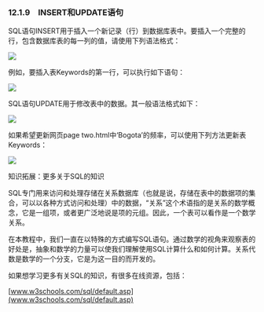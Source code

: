    

### 12.1.9　INSERT和UPDATE语句

SQL语句INSERT用于插入一个新记录（行）到数据库表中。要插入一个完整的行，包含数据库表的每一列的值，请使用下列语法格式：

![](0-Assets/Epubook/程序员编程语言经典合集（计算机科学丛书5册套装），javapython编程语言含经典教材龙书《编译原理》%20(Bruce%20Eckel%20%20Alfred%20V.%20Aho%20%20Monica%20S.%20Lam%20etc.)%20(Z-Library)/images/image09331.jpeg)

例如，要插入表Keywords的第一行，可以执行如下语句：

![](0-Assets/Epubook/程序员编程语言经典合集（计算机科学丛书5册套装），javapython编程语言含经典教材龙书《编译原理》%20(Bruce%20Eckel%20%20Alfred%20V.%20Aho%20%20Monica%20S.%20Lam%20etc.)%20(Z-Library)/images/image09332.jpeg)

SQL语句UPDATE用于修改表中的数据。其一般语法格式如下：

![](0-Assets/Epubook/程序员编程语言经典合集（计算机科学丛书5册套装），javapython编程语言含经典教材龙书《编译原理》%20(Bruce%20Eckel%20%20Alfred%20V.%20Aho%20%20Monica%20S.%20Lam%20etc.)%20(Z-Library)/images/image09333.jpeg)

如果希望更新网页page two.html中‘Bogota’的频率，可以使用下列方法更新表Keywords：

![](0-Assets/Epubook/程序员编程语言经典合集（计算机科学丛书5册套装），javapython编程语言含经典教材龙书《编译原理》%20(Bruce%20Eckel%20%20Alfred%20V.%20Aho%20%20Monica%20S.%20Lam%20etc.)%20(Z-Library)/images/image09334.jpeg)

知识拓展：更多关于SQL的知识

SQL专门用来访问和处理存储在关系数据库（也就是说，存储在表中的数据项的集合，可以以各种方式访问和处理）中的数据，“关系”这个术语指的是关系的数学概念，它是一组项，或者更广泛地说是项的元组。因此，一个表可以看作是一个数学关系。

在本教程中，我们一直在以特殊的方式编写SQL语句。通过数学的视角来观察表的好处是，抽象和数学的力量可以使我们理解使用SQL计算什么和如何计算。关系代数是数学的一个分支，它是为这一目的而开发的。

如果想学习更多有关SQL的知识，有很多在线资源，包括：

[www.w3schools.com/sql/default.asp](www.w3schools.com/sql/default.asp)